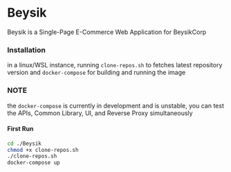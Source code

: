 # Beysik

Beysik is a Single-Page E-Commerce Web Application for BeysikCorp

### Installation
in a linux/WSL instance, running `clone-repos.sh` to fetches latest repository version and `docker-compose` for building and running the image

### NOTE
the `docker-compose` is currently in development and is unstable, you can test the APIs, Common Library, UI, and Reverse Proxy simultaneously

#### First Run 
```sh
cd ./Beysik
chmod +x clone-repos.sh
./clone-repos.sh
docker-compose up
```
